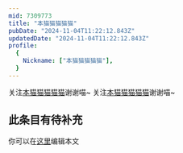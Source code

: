 ```yaml
---
mid: 7309773
title: "本猫猫猫猫猫"
pubDate: "2024-11-04T11:22:12.843Z"
updatedDate: "2024-11-04T11:22:12.843Z"
profile:
  {
    Nickname: ["本猫猫猫猫猫"],
  }
---
```


关注[本猫猫猫猫猫](https://space.bilibili.com/7309773)谢谢喵~ 关注[本猫猫猫猫猫](https://space.bilibili.com/7309773)谢谢喵~

## 此条目有待补充
你可以在[这里](https://github.com/Yuhanawa/VTuber.ICU-Content/edit/master/v/本猫猫猫猫猫/index.md)编辑本文
